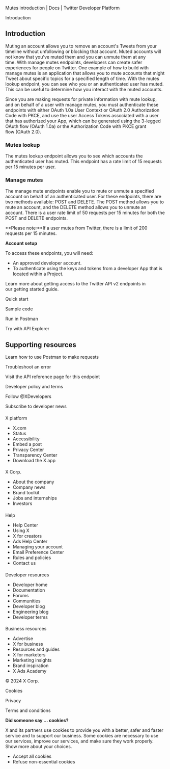 
Mutes introduction | Docs | Twitter Developer Platform 

Introduction

Introduction
------------

Muting an account allows you to remove an account's Tweets from your timeline without unfollowing or blocking that account. Muted accounts will not know that you've muted them and you can unmute them at any time. With manage mutes endpoints, developers can create safer experiences for people on Twitter. One example of how to build with manage mutes is an application that allows you to mute accounts that might Tweet about specific topics for a specified length of time. With the mutes lookup endpoint, you can see who you or an authenticated user has muted. This can be useful to determine how you interact with the muted accounts. 

Since you are making requests for private information with mute lookup, and on behalf of a user with manage mutes, you must authenticate these endpoints with either OAuth 1.0a User Context or OAuth 2.0 Authorization Code with PKCE, and use the user Access Tokens associated with a user that has authorized your App, which can be generated using the 3-legged OAuth flow (OAuth 1.0a) or the Authorization Code with PKCE grant flow (OAuth 2.0).

### Mutes lookup

The mutes lookup endpoint allows you to see which accounts the authenticated user has muted. This endpoint has a rate limit of 15 requests per 15 minutes per user.

### Manage mutes

The manage mute endpoints enable you to mute or unmute a specified account on behalf of an authenticated user. For these endpoints, there are two methods available: POST and DELETE. The POST method allows you to mute an account, and the DELETE method allows you to unmute an account. There is a user rate limit of 50 requests per 15 minutes for both the POST and DELETE endpoints.

**Please note:**If a user mutes from Twitter, there is a limit of 200 requests per 15 minutes.

**Account setup**

To access these endpoints, you will need:

* An approved developer account.
* To authenticate using the keys and tokens from a developer App that is located within a Project.

Learn more about getting access to the Twitter API v2 endpoints in our getting started guide.

Quick start

Sample code

Run in Postman

Try with API Explorer

Supporting resources
--------------------

Learn how to use Postman to make requests

Troubleshoot an error

Visit the API reference page for this endpoint

Developer policy and terms

Follow @XDevelopers

Subscribe to developer news

#### 
 X platform

* X.com
* Status
* Accessibility
* Embed a post
* Privacy Center
* Transparency Center
* Download the X app

#### 
 X Corp.

* About the company
* Company news
* Brand toolkit
* Jobs and internships
* Investors

#### 
 Help

* Help Center
* Using X
* X for creators
* Ads Help Center
* Managing your account
* Email Preference Center
* Rules and policies
* Contact us

#### 
 Developer resources

* Developer home
* Documentation
* Forums
* Communities
* Developer blog
* Engineering blog
* Developer terms

#### 
 Business resources

* Advertise
* X for business
* Resources and guides
* X for marketers
* Marketing insights
* Brand inspiration
* X Ads Academy

 © 2024 X Corp.

Cookies

Privacy

Terms and conditions

**Did someone say … cookies?**  

 X and its partners use cookies to provide you with a better, safer and
 faster service and to support our business. Some cookies are necessary to use
 our services, improve our services, and make sure they work properly.
 Show more about your choices.

* Accept all cookies
* Refuse non-essential cookies